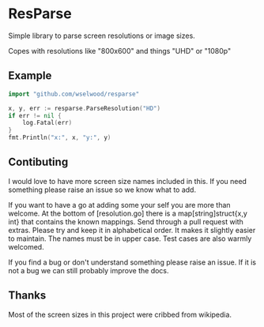 # ResParse

Simple library to parse screen resolutions or image sizes.

Copes with resolutions like "800x600" and things "UHD" or "1080p"

## Example

```go
import "github.com/wselwood/resparse"

x, y, err := resparse.ParseResolution("HD")
if err != nil {
    log.Fatal(err)
}
fmt.Println("x:", x, "y:", y)
```

## Contibuting

I would love to have more screen size names included in this. If you need something please raise an issue so we know what to add.

If you want to have a go at adding some your self you are more than welcome. At the bottom of [resolution.go] there is a map[string]struct{x,y int} that contains the known mappings.
Send through a pull request with extras. Please try and keep it in alphabetical order. It makes it slightly easier to maintain. The names must be in upper case. Test cases are also warmly welcomed.

If you find a bug or don't understand something please raise an issue. If it is not a bug we can still probably improve the docs. 

## Thanks

Most of the screen sizes in this project were cribbed from wikipedia.